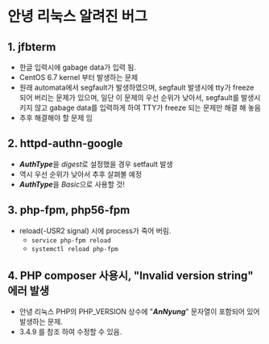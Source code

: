 # 안녕 리눅스 알려진 버그

## 1. jfbterm

 * 한글 입력시에 gabage data가 입력 됨.
 * CentOS 6.7 kernel 부터 발생하는 문제
 * 원래 automata에서 segfault가 발생하였으며, segfault 발생시에 tty가 freeze 되어 버리는 문제가 있으며, 일단 이 문제의 우선 순위가 낮아서, segfault를 발생시키지 않고 gabage data를 입력하게 하여 TTY가 freeze 되는 문제만 해결 해 놓음
 * 추후 해결해야 할 문제 임

## 2. httpd-authn-google

  * ***AuthType***을 *digest*로 설정했을 경우 setfault 발생
  * 역시 우선 순위가 낮아서 추후 살펴볼 예정
  * ***AuthType***을 *Basic*으로 사용할 것!

## 3. php-fpm, php56-fpm

  * reload(-USR2 signal) 시에 process가 죽어 버림.
    * ```service php-fpm reload```
    * ```systemctl reload php-fpm```

## 4. PHP composer 사용시, "Invalid version string" 에러 발생
  * 안녕 리눅스 PHP의 PHP_VERSION 상수에 "***AnNyung***" 문자열이 포함되어 있어 발생하는 문제.
  * 3.4.9 를 참조 하여 수정할 수 있음.
